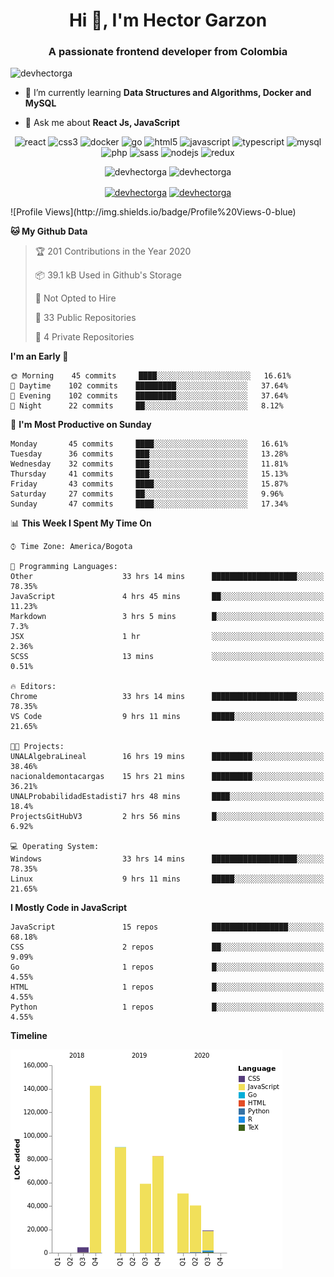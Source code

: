 <h1 align="center">Hi 👋, I'm Hector Garzon</h1>
<h3 align="center">A passionate frontend developer from Colombia</h3>

<p align="left"> <img src="https://komarev.com/ghpvc/?username=devhectorga" alt="devhectorga" /> </p>

- 🌱 I’m currently learning **Data Structures and Algorithms, Docker and MySQL**

- 💬 Ask me about **React Js, JavaScript**

<p align="center"><img src="https://devicons.github.io/devicon/devicon.git/icons/react/react-original-wordmark.svg" alt="react" width="20" height="20"/> <img src="https://devicons.github.io/devicon/devicon.git/icons/css3/css3-original-wordmark.svg" alt="css3" width="20" height="20"/> <img src="https://devicons.github.io/devicon/devicon.git/icons/docker/docker-original-wordmark.svg" alt="docker" width="20" height="20"/> <img src="https://devicons.github.io/devicon/devicon.git/icons/go/go-original.svg" alt="go" width="20" height="20"/> <img src="https://devicons.github.io/devicon/devicon.git/icons/html5/html5-original-wordmark.svg" alt="html5" width="20" height="20"/> <img src="https://devicons.github.io/devicon/devicon.git/icons/javascript/javascript-original.svg" alt="javascript" width="20" height="20"/> <img src="https://devicons.github.io/devicon/devicon.git/icons/typescript/typescript-original.svg" alt="typescript" width="20" height="20"/> <img src="https://devicons.github.io/devicon/devicon.git/icons/mysql/mysql-original-wordmark.svg" alt="mysql" width="20" height="20"/> <img src="https://devicons.github.io/devicon/devicon.git/icons/php/php-original.svg" alt="php" width="20" height="20"/> <img src="https://devicons.github.io/devicon/devicon.git/icons/sass/sass-original.svg" alt="sass" width="20" height="20"/> <img src="https://devicons.github.io/devicon/devicon.git/icons/nodejs/nodejs-original-wordmark.svg" alt="nodejs" width="20" height="20"/> <img src="https://devicons.github.io/devicon/devicon.git/icons/redux/redux-original.svg" alt="redux" width="20" height="20"/></p><p align="center"> <img src="https://github-readme-stats.vercel.app/api?username=devhectorga&count_private=true&show_icons=true" alt="devhectorga" /> <img src="https://github-readme-stats.vercel.app/api/top-langs/?username=devhectorga&layout=compact" alt="devhectorga" /></p>

<p align="center">
<a href="https://twitter.com/devhectorga" target="blank"><img align="center" src="https://cdn.jsdelivr.net/npm/simple-icons@3.0.1/icons/twitter.svg" alt="devhectorga" height="20" width="20" /></a>
<a href="https://linkedin.com/in/devhectorga" target="blank"><img align="center" src="https://cdn.jsdelivr.net/npm/simple-icons@3.0.1/icons/linkedin.svg" alt="devhectorga" height="20" width="20" /></a>
</p>
<!--START_SECTION:waka-->
![Profile Views](http://img.shields.io/badge/Profile%20Views-0-blue)

**🐱 My Github Data** 

> 🏆 201 Contributions in the Year 2020
 > 
> 📦 39.1 kB Used in Github's Storage 
 > 
> 🚫 Not Opted to Hire
 > 
> 📜 33 Public Repositories
 > 
> 🔑 4 Private Repositories 

**I'm an Early 🐤** 

```text
🌞 Morning    45 commits     ████░░░░░░░░░░░░░░░░░░░░░   16.61% 
🌆 Daytime    102 commits    █████████░░░░░░░░░░░░░░░░   37.64% 
🌃 Evening    102 commits    █████████░░░░░░░░░░░░░░░░   37.64% 
🌙 Night      22 commits     ██░░░░░░░░░░░░░░░░░░░░░░░   8.12%

```
📅 **I'm Most Productive on Sunday** 

```text
Monday       45 commits     ████░░░░░░░░░░░░░░░░░░░░░   16.61% 
Tuesday      36 commits     ███░░░░░░░░░░░░░░░░░░░░░░   13.28% 
Wednesday    32 commits     ███░░░░░░░░░░░░░░░░░░░░░░   11.81% 
Thursday     41 commits     ███░░░░░░░░░░░░░░░░░░░░░░   15.13% 
Friday       43 commits     ████░░░░░░░░░░░░░░░░░░░░░   15.87% 
Saturday     27 commits     ██░░░░░░░░░░░░░░░░░░░░░░░   9.96% 
Sunday       47 commits     ████░░░░░░░░░░░░░░░░░░░░░   17.34%

```


📊 **This Week I Spent My Time On** 

```text
⌚︎ Time Zone: America/Bogota

💬 Programming Languages: 
Other                    33 hrs 14 mins      ███████████████████░░░░░░   78.35% 
JavaScript               4 hrs 45 mins       ██░░░░░░░░░░░░░░░░░░░░░░░   11.23% 
Markdown                 3 hrs 5 mins        █░░░░░░░░░░░░░░░░░░░░░░░░   7.3% 
JSX                      1 hr                ░░░░░░░░░░░░░░░░░░░░░░░░░   2.36% 
SCSS                     13 mins             ░░░░░░░░░░░░░░░░░░░░░░░░░   0.51%

🔥 Editors: 
Chrome                   33 hrs 14 mins      ███████████████████░░░░░░   78.35% 
VS Code                  9 hrs 11 mins       █████░░░░░░░░░░░░░░░░░░░░   21.65%

🐱‍💻 Projects: 
UNALAlgebraLineal        16 hrs 19 mins      █████████░░░░░░░░░░░░░░░░   38.46% 
nacionaldemontacargas    15 hrs 21 mins      █████████░░░░░░░░░░░░░░░░   36.21% 
UNALProbabilidadEstadisti7 hrs 48 mins       ████░░░░░░░░░░░░░░░░░░░░░   18.4% 
ProjectsGitHubV3         2 hrs 56 mins       █░░░░░░░░░░░░░░░░░░░░░░░░   6.92%

💻 Operating System: 
Windows                  33 hrs 14 mins      ███████████████████░░░░░░   78.35% 
Linux                    9 hrs 11 mins       █████░░░░░░░░░░░░░░░░░░░░   21.65%

```

**I Mostly Code in JavaScript** 

```text
JavaScript               15 repos            █████████████████░░░░░░░░   68.18% 
CSS                      2 repos             ██░░░░░░░░░░░░░░░░░░░░░░░   9.09% 
Go                       1 repos             █░░░░░░░░░░░░░░░░░░░░░░░░   4.55% 
HTML                     1 repos             █░░░░░░░░░░░░░░░░░░░░░░░░   4.55% 
Python                   1 repos             █░░░░░░░░░░░░░░░░░░░░░░░░   4.55%

```


**Timeline**

![Chart not found](https://github.com/devHectorGa/devHectorGa/blob/master/charts/bar_graph.png) 


<!--END_SECTION:waka-->
